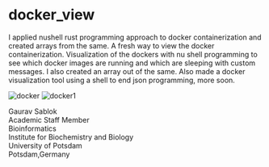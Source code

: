 # docker_view
I applied nushell rust programming approach to docker containerization and created arrays from the same. A fresh way to view the docker containerization. Visualization of the dockers with nu shell programming to see which docker images are running and which are sleeping with custom messages. I also created an array out of the same. Also made a docker visualization tool using a shell to end json programming, more soon. 

![docker](https://github.com/sablokgaurav/docker_containerization_arrays/blob/main/docker_image1.png)
![docker1](https://github.com/sablokgaurav/docker_containerization_arrays/blob/main/docker_image2.png)

Gaurav Sablok \
Academic Staff Member \
Bioinformatics \
Institute for Biochemistry and Biology \
University of Potsdam \
Potsdam,Germany 
